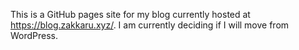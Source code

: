 This is a GitHub pages site for my blog currently hosted at https://blog.zakkaru.xyz/. I am currently deciding if I will move from WordPress.
